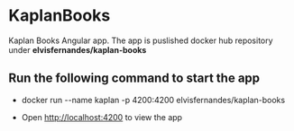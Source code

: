 # KaplanBooks

Kaplan Books Angular app.
The app is puslished docker hub repository under **elvisfernandes/kaplan-books**

## Run the following command to start the app

* docker run --name kaplan -p 4200:4200  elvisfernandes/kaplan-books

* Open <http://localhost:4200> to view the app
